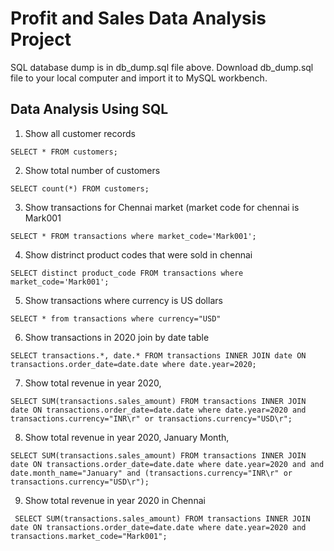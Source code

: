 # Profit and Sales Data Analysis Project
SQL database dump is in db_dump.sql file above. Download db_dump.sql file to your local computer and import it to MySQL workbench.


## Data Analysis Using SQL

1. Show all customer records

``` SELECT * FROM customers; ```

2. Show total number of customers

``` SELECT count(*) FROM customers; ```

3. Show transactions for Chennai market (market code for chennai is Mark001

``` SELECT * FROM transactions where market_code='Mark001'; ```

4. Show distrinct product codes that were sold in chennai

``` SELECT distinct product_code FROM transactions where market_code='Mark001'; ```

5. Show transactions where currency is US dollars

``` SELECT * from transactions where currency="USD" ```

6. Show transactions in 2020 join by date table

``` SELECT transactions.*, date.* FROM transactions INNER JOIN date ON transactions.order_date=date.date where date.year=2020; ```

7. Show total revenue in year 2020,

``` SELECT SUM(transactions.sales_amount) FROM transactions INNER JOIN date ON transactions.order_date=date.date where date.year=2020 and transactions.currency="INR\r" or transactions.currency="USD\r"; ```

8. Show total revenue in year 2020, January Month,

``` SELECT SUM(transactions.sales_amount) FROM transactions INNER JOIN date ON transactions.order_date=date.date where date.year=2020 and and date.month_name="January" and (transactions.currency="INR\r" or transactions.currency="USD\r"); ```

9. Show total revenue in year 2020 in Chennai

``` SELECT SUM(transactions.sales_amount) FROM transactions INNER JOIN date ON transactions.order_date=date.date where date.year=2020 and transactions.market_code="Mark001";```


